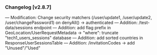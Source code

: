 ### Changelog [v2.8.7]
— Modification: Change security matchers (/user/update1, /user/update2, /user/changePassword1) on denyAll() -> authenticated
— Addition: /test-data/sessions endpoint
— Addition: add flag prefix in GeoLocation/UserRequestMetadata → "where": truncate "tech1_users_sessions" database
— Addition: add sorted countries in ResponseUserSessionsTable
— Addition: /invitationCodes → add "Unused"/"Used"
